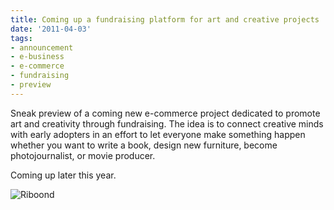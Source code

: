 ```yaml
---
title: Coming up a fundraising platform for art and creative projects
date: '2011-04-03'
tags:
- announcement
- e-business
- e-commerce
- fundraising
- preview
---
```


Sneak preview of a coming new e-commerce project dedicated to promote art and creativity through fundraising. The idea is to connect creative minds with early adopters in an effort to let everyone make something happen whether you want to write a book, design new furniture, become photojournalist, or movie producer.

Coming up later this year.

![Riboond](articles/riboond_screenshot.png)